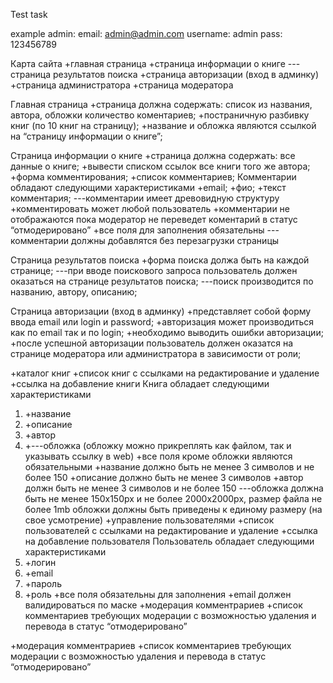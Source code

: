 Test task

example admin: 
email:  admin@admin.com
username: admin
pass: 123456789


Карта сайта
+главная страница
+страница информации о книге
---страница результатов поиска
+страница авторизации (вход в админку)
+страница администратора
+страница модератора

Главная страница
+страница должна содержать: список из названия, автора, обложки количество коментариев;
+постраничную разбивку книг (по 10 книг на страницу);
+название и обложка являются ссылкой на “страницу информации о книге”;

Cтраница информации о книге
+страница должна содержать: все данные о книге;
+вывести списком ссылок все книги того же автора;
+форма комментирования;
+список комментариев;
Комментарии обладают следующими характеристиками
+email;
+фио;
+текст комментария;
---комментарии имеет древовидную структуру
+комментировать может любой пользователь
+комментарии не отображаются пока модератор не переведет коментарий в статус “отмодерировано”
+все поля для заполнения обязательны
---комментарии должны добавлятся без перезагрузки страницы

Страница результатов поиска
+форма поиска должа быть на каждой странице;
---при вводе поискового запроса пользователь должен оказаться на странице результатов поиска;
---поиск производится по названию, автору, описанию;

Страница авторизации (вход в админку) 
+представляет собой форму ввода email или login и password;
+авторизация может производиться как по email так и по login;
+необходимо выводить ошибки авторизации;
+после успешной авторизации пользователь должен оказатся на странице модератора или администратора в зависимости от роли;

+каталог книг
+список книг с ссылками на редактирование и удаление
+ссылка на добавление книги
Книга обладает следующими характеристиками
1. +название
2. +описание
3. +автор
4. +---обложка (обложку можно прикреплять как файлом, так и указывать ссылку в web)
+все поля кроме обложки являются обязательными
+название должно быть не менее 3 символов и не более 150
+описание должно быть не менее 3 символов
+автор должн быть не менее 3 символов и не более 150
---обложка должна быть не менее 150x150px и не более 2000x2000px, размер файла не более 1mb обложки должны быть приведены к единому размеру (на свое усмотрение)
+управление пользователями
+список пользователей с ссылками на редактирование и удаление
+ссылка на добавление пользователя
Пользователь обладает следующими характеристиками
1. +логин
2. +email
3. +пароль
4. +роль
+все поля обязательны для заполнения
+email должен валидироваться по маске
+модерация комментрариев
+список комментариев требующих модерации с возможностью удаления и перевода в статус “отмодерировано”

+модерация комментрариев
+список комментариев требующих модерации с возможностью удаления и перевода в статус “отмодерировано”
